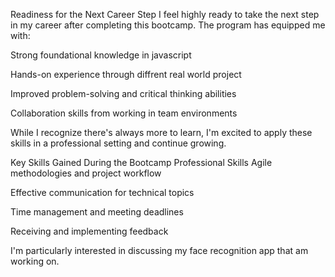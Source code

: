 Readiness for the Next Career Step
I feel highly ready to take the next step in my career after completing this bootcamp. The program has equipped me with:

Strong foundational knowledge in javascript

Hands-on experience through diffrent real world project

Improved problem-solving and critical thinking abilities

Collaboration skills from working in team environments

While I recognize there's always more to learn, I'm excited to apply these skills in a professional setting and continue growing.

Key Skills Gained During the Bootcamp
Professional Skills
Agile methodologies and project workflow

Effective communication for technical topics

Time management and meeting deadlines

Receiving and implementing feedback

I'm particularly interested in discussing my face recognition app that am working on.

